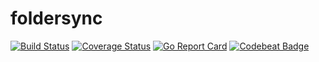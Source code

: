 # foldersync
[![Build Status](https://travis-ci.org/xiaosongluo/dashboard.svg?branch=master)](https://travis-ci.org/xiaosongluo/dashboard)
[![Coverage Status](https://coveralls.io/repos/github/xiaosongluo/dashboard/badge.svg?branch=master)](https://coveralls.io/github/xiaosongluo/dashboard?branch=master)
[![Go Report Card](https://goreportcard.com/badge/github.com/xiaosongluo/dashboard)](https://goreportcard.com/report/github.com/xiaosongluo/dashboard)
[![Codebeat Badge](https://codebeat.co/badges/679fdcd0-9322-4b1a-bc07-52d88a3915d3)](https://codebeat.co/projects/github-com-xiaosongluo-dashboard-master)